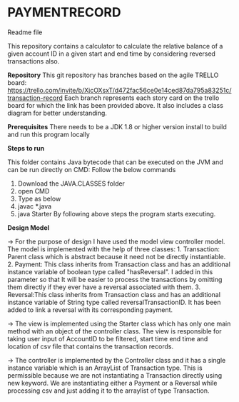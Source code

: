 # PAYMENTRECORD
Readme file

This repository contains a calculator to calculate the relative balance of a given account ID in a given start and end time by considering reversed transactions also.

**Repository**
This git repository has branches based on the agile TRELLO board: https://trello.com/invite/b/XjcOXsxT/d472fac56ce0e14ced87da795a83251c/transaction-record
Each branch represents each story card on the trello board for which the link has been provided above. It also includes a class diagram for better understanding.

**Prerequisites**
There needs to be a JDK 1.8 or higher version install to build and run this program locally

**Steps to run**

This folder contains Java bytecode that can be executed on the JVM and can be run directly on CMD: Follow the below commands
1. Download the JAVA.CLASSES folder
1. open CMD
2. Type as below
3. javac *.java
3. java Starter
 By following above steps the program starts executing.

**Design Model**

-> For the purpose of design I have used the model view controller model. The model is implemented with the help of three classes:
	1. Transaction: Parent class which is abstract because it need not be directly instantiable.
	2. Payment: This class inherits from Transaction class and has an additional instance variable of boolean type called "hasReversal". I added in this parameter so that It will be easier to process the transactions by omitting them directly if they ever have a reversal associated with them.
	3. Reversal:This class inherits from Transaction class and has an additional instance variable of String type called reversalTransactionID. It has been added to link a reversal with its corresponding payment.

-> The view is implemented using the Starter class which has only one main method with an object of the controller class. The view is responsible for taking user input of AccountID to be filtered, start time end time and location of csv file that contains the transaction records.

-> The controller is implemented by the Controller class and it has a single instance variable which is an ArrayList of Transaction type. This is permissible because we are not instantiating a Transaction directly using new keyword. We are instantiating either a Payment or a Reversal while processing csv and just adding it to the arraylist of type Transaction.





